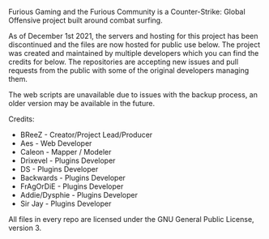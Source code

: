 Furious Gaming and the Furious Community is a Counter-Strike: Global Offensive project built around combat surfing.

As of December 1st 2021, the servers and hosting for this project has been discontinued and the files are now hosted for public use below. The project was created and maintained by multiple developers which you can find the credits for below. The repositories are accepting new issues and pull requests from the public with some of the original developers managing them.

The web scripts are unavailable due to issues with the backup process, an older version may be available in the future.

Credits:
 - BReeZ - Creator/Project Lead/Producer
 - Aes - Web Developer
 - Caleon - Mapper / Modeler
 - Drixevel - Plugins Developer
 - DS - Plugins Developer
 - Backwards - Plugins Developer
 - FrAgOrDiE - Plugins Developer
 - Addie/Dysphie - Plugins Developer
 - Sir Jay - Plugins Developer

All files in every repo are licensed under the GNU General Public License, version 3.
